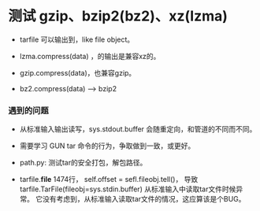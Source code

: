 # 测试 gzip、bzip2(bz2)、xz(lzma)

- tarfile 可以输出到，like file object。

- lzma.compress(data) ，的输出是兼容xz的。

- gzip.compress(data)，也兼容gzip。

- bz2.compress(data) --> bzip2


### 遇到的问题

- 从标准输入输出读写，sys.stdout.buffer 会随重定向，和管道的不同而不同。

- 需要学习 GUN tar 命令的行为，争取做到一致，或更好。

- path.py:
测试tar的安全打包，解包路径。

- tarfile.__file__ 1474行， self.offset = sefl.fileobj.tell()，
导致tarfile.TarFile(fileobj=sys.stdin.buffer) 从标准输入中读取tar文件时候异常。
它没有考虑到，从标准输入读取tar文件的情况，这应算该是个BUG。
